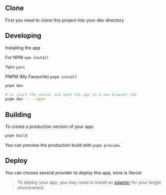 ## Clone

First you need to clone this project into your dev directory

## Developing

Installing the app

For NPM
`npm install`

Yarn
`yarn`

PNPM (My Favourite)
`pnpm install`

```bash
pnpm dev

# or start the server and open the app in a new browser tab
pnpm dev -- --open
```

## Building

To create a production version of your app:

```bash
pnpm build
```

You can preview the production build with `pnpm preview`.

## Deploy

You can choose several provider to deploy this app, mine is Vercel

> To deploy your app, you may need to install an [adapter](https://kit.svelte.dev/docs/adapters) for your target environment.
